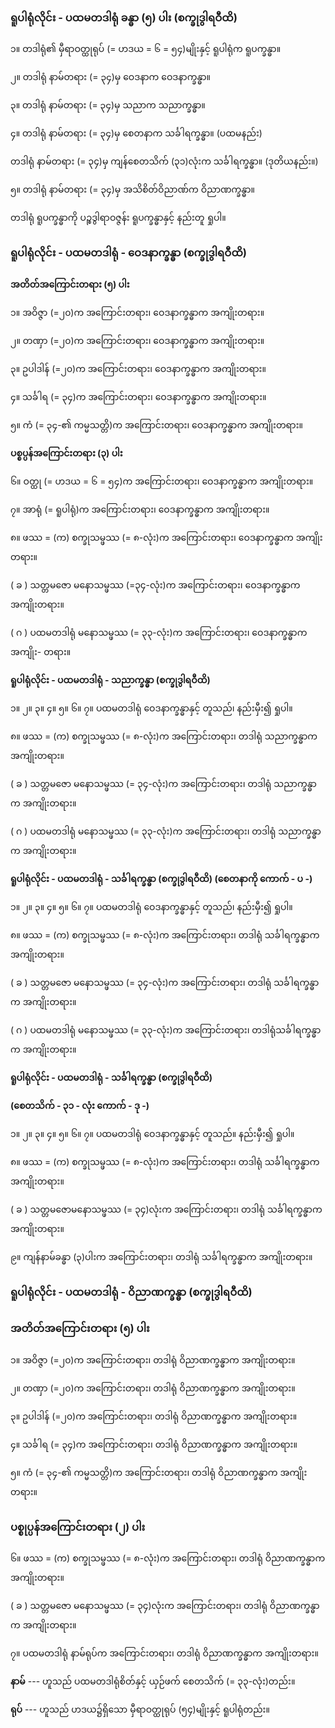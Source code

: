 ### ရူပါရုံလိုင်း - ပထမတဒါရုံ ခန္ဓာ (၅) ပါး (စက္ခုဒွါရဝီထိ)

၁။ တဒါရုံ၏ မှီရာဝတ္ထုရုပ် (= ဟဒယ = ၆ = ၅၄)မျိုးနှင့် ရူပါရုံက ရူပက္ခန္ဓာ။

၂။ တဒါရုံ နာမ်တရား (= ၃၄)မှ ဝေဒနာက ဝေဒနာက္ခန္ဓာ။

၃။ တဒါရုံ နာမ်တရား (= ၃၄)မှ သညာက သညာက္ခန္ဓာ။

၄။ တဒါရုံ နာမ်တရား (= ၃၄)မှ စေတနာက သင်္ခါရက္ခန္ဓာ။ (ပထမနည်း)

တဒါရုံ နာမ်တရား (= ၃၄)မှ ကျန်စေတသိက် (၃၁)လုံးက သင်္ခါရက္ခန္ဓာ။ (ဒုတိယနည်း။)

၅။ တဒါရုံ နာမ်တရား (= ၃၄)မှ အသိစိတ်ဝိညာဏ်က ဝိညာဏက္ခန္ဓာ။

တဒါရုံ ရူပက္ခန္ဓာကို ပဉ္စဒွါရာဝဇ္ဇန်း ရူပက္ခန္ဓာနှင့် နည်းတူ ရှုပါ။

### ရူပါရုံလိုင်း - ပထမတဒါရုံ - ဝေဒနာက္ခန္ဓာ (စက္ခုဒွါရဝီထိ)

**အတိတ်အကြောင်းတရား (၅) ပါး**

၁။ အဝိဇ္ဇာ (=၂၀)က အကြောင်းတရား၊ ဝေဒနာက္ခန္ဓာက အကျိုးတရား။

၂။ တဏှာ (=၂၀)က အကြောင်းတရား၊ ဝေဒနာက္ခန္ဓာက အကျိုးတရား။

၃။ ဥပါဒါန် (=၂၀)က အကြောင်းတရား၊ ဝေဒနာက္ခန္ဓာက အကျိုးတရား။

၄။ သင်္ခါရ (= ၃၄)က အကြောင်းတရား၊ ဝေဒနာက္ခန္ဓာက အကျိုးတရား။

၅။ ကံ (= ၃၄-၏ ကမ္မသတ္တိ)က အကြောင်းတရား၊ ဝေဒနာက္ခန္ဓာက အကျိုးတရား။

**ပစ္စပ္ပန်အကြောင်းတရား (၃) ပါး**

၆။ ဝတ္ထု (= ဟဒယ = ၆ = ၅၄)က အကြောင်းတရား၊ ဝေဒနာက္ခန္ဓာက အကျိုးတရား။

၇။ အာရုံ (= ရူပါရုံ)က အကြောင်းတရား၊ ဝေဒနာက္ခန္ဓာက အကျိုးတရား။

၈။ ဖဿ = (က) စက္ခုသမ္ဖဿ (= ၈-လုံး)က အကြောင်းတရား၊ ဝေဒနာက္ခန္ဓာက အကျိုးတရား။

( ခ ) သတ္တမဇော မနောသမ္ဖဿ (=၃၄-လုံး)က အကြောင်းတရား၊ ဝေဒနာက္ခန္ဓာကအကျိုးတရား။

( ဂ ) ပထမတဒါရုံ မနောသမ္ဖဿ (= ၃၃-လုံး)က အကြောင်းတရား၊ ဝေဒနာက္ခန္ဓာက အကျိုး-
တရား။

**ရူပါရုံလိုင်း - ပထမတဒါရုံ - သညာက္ခန္ဓာ (စက္ခုဒွါရဝီထိ)**

၁။ ၂။ ၃။ ၄။ ၅။ ၆။ ၇။ ပထမတဒါရုံ ဝေဒနာက္ခန္ဓာနှင့် တူသည်၊ နည်းမှီး၍ ရှုပါ။

၈။ ဖဿ = (က) စက္ခုသမ္ဖဿ (= ၈-လုံး)က အကြောင်းတရား၊ တဒါရုံ သညာက္ခန္ဓာက အကျိုးတရား။

( ခ ) သတ္တမဇော မနောသမ္ဖဿ (= ၃၄-လုံး)က အကြောင်းတရား၊ တဒါရုံ သညာက္ခန္ဓာက
အကျိုးတရား။

( ဂ ) ပထမတဒါရုံ မနောသမ္ဖဿ (= ၃၃-လုံး)က အကြောင်းတရား၊ တဒါရုံ သညာက္ခန္ဓာက
အကျိုးတရား။

**ရူပါရုံလိုင်း - ပထမတဒါရုံ - သင်္ခါရက္ခန္ဓာ (စက္ခုဒွါရဝီထိ) (စေတနာကို ကောက် - ပ -)**

၁။ ၂။ ၃။ ၄။ ၅။ ၆။ ၇။ ပထမတဒါရုံ ဝေဒနာက္ခန္ဓာနှင့် တူသည်၊ နည်းမှီး၍ ရှုပါ။

၈။ ဖဿ = (က) စက္ခုသမ္ဖဿ (= ၈-လုံး)က အကြောင်းတရား၊ တဒါရုံ သင်္ခါရက္ခန္ဓာက အကျိုးတရား။

( ခ ) သတ္တမဇော မနောသမ္ဖဿ (= ၃၄-လုံး)က အကြောင်းတရား၊ တဒါရုံ သင်္ခါရက္ခန္ဓာက
အကျိုးတရား။

( ဂ ) ပထမတဒါရုံ မနောသမ္ဖဿ (= ၃၃-လုံး)က အကြောင်းတရား၊ တဒါရုံသင်္ခါရက္ခန္ဓာက
အကျိုးတရား။

**ရူပါရုံလိုင်း - ပထမတဒါရုံ - သင်္ခါရက္ခန္ဓာ (စက္ခုဒွါရဝီထိ)**

**(စေတသိက် - ၃၁ - လုံး ကောက် - ဒု -)**

၁။ ၂။ ၃။ ၄။ ၅။ ၆။ ၇။ ပထမတဒါရုံ ဝေဒနာက္ခန္ဓာနှင့် တူသည်။ နည်းမှီး၍ ရှုပါ။

၈။ ဖဿ = (က) စက္ခုသမ္ဖဿ (= ၈-လုံး)က အကြောင်းတရား၊ တဒါရုံ သင်္ခါရက္ခန္ဓာက အကျိုးတရား။

( ခ ) သတ္တမဇောမနောသမ္ဖဿ (= ၃၄)လုံးက အကြောင်းတရား၊ တဒါရုံ သင်္ခါရက္ခန္ဓာက
အကျိုးတရား။

၉။ ကျန်နာမ်ခန္ဓာ (၃)ပါးက အကြောင်းတရား၊ တဒါရုံ သင်္ခါရက္ခန္ဓာက အကျိုးတရား။

### ရူပါရုံလိုင်း - ပထမတဒါရုံ - ဝိညာဏက္ခန္ဓာ (စက္ခုဒွါရဝီထိ)

### အတိတ်အကြောင်းတရား (၅) ပါး

၁။ အဝိဇ္ဇာ (=၂၀)က အကြောင်းတရား၊ တဒါရုံ ဝိညာဏက္ခန္ဓာက အကျိုးတရား။

၂။ တဏှာ (=၂၀)က အကြောင်းတရား၊ တဒါရုံ ဝိညာဏက္ခန္ဓာက အကျိုးတရား။

၃။ ဥပါဒါန် (=၂၀)က အကြောင်းတရား၊ တဒါရုံ ဝိညာဏက္ခန္ဓာက အကျိုးတရား။

၄။ သင်္ခါရ (= ၃၄)က အကြောင်းတရား၊ တဒါရုံ ဝိညာဏက္ခန္ဓာက အကျိုးတရား။

၅။ ကံ (= ၃၄-၏ ကမ္မသတ္တိ)က အကြောင်းတရား၊ တဒါရုံ ဝိညာဏက္ခန္ဓာက အကျိုးတရား။

### ပစ္စုပ္ပန်အကြောင်းတရား (၂) ပါး

၆။ ဖဿ = (က) စက္ခုသမ္ဖဿ (= ၈-လုံး)က အကြောင်းတရား၊ တဒါရုံ ဝိညာဏက္ခန္ဓာက အကျိုးတရား။

( ခ ) သတ္တမဇော မနောသမ္ဖဿ (= ၃၄)လုံးက အကြောင်းတရား၊ တဒါရုံ ဝိညာဏက္ခန္ဓာက
အကျိုးတရား။

၇။ ပထမတဒါရုံ နာမ်ရုပ်က အကြောင်းတရား၊ တဒါရုံ ဝိညာဏက္ခန္ဓာက အကျိုးတရား။

**နာမ်** --- ဟူသည် ပထမတဒါရုံစိတ်နှင့် ယှဉ်ဖက် စေတသိက် (= ၃၃-လုံး)တည်း။

**ရုပ်** --- ဟူသည် ဟဒယ၌ရှိသော မှီရာဝတ္ထုရုပ် (၅၄)မျိုးနှင့် ရူပါရုံတည်း။
